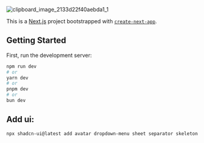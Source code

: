 ![clipboard_image_2133d22f40aebda1_1](https://github.com/vitalyvitmens/core/assets/89190308/9a2650a1-6d2f-4c16-b73a-01aaeec474b1)

This is a [Next.js](https://nextjs.org/) project bootstrapped with [`create-next-app`](https://github.com/vercel/next.js/tree/canary/packages/create-next-app).

## Getting Started

First, run the development server:

```bash
npm run dev
# or
yarn dev
# or
pnpm dev
# or
bun dev
```

## Add ui:
```bash
npx shadcn-ui@latest add avatar dropdown-menu sheet separator skeleton
```
